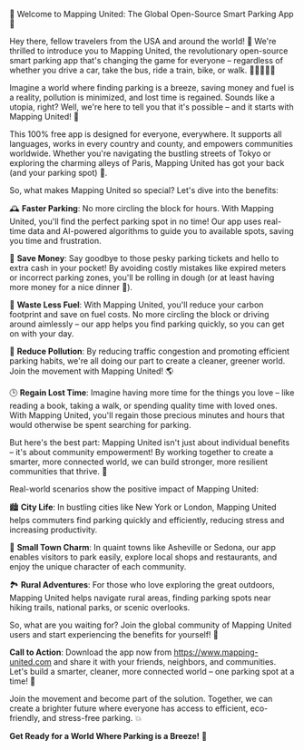 🌟 Welcome to Mapping United: The Global Open-Source Smart Parking App 🌟

Hey there, fellow travelers from the USA and around the world! 👋 We're thrilled to introduce you to Mapping United, the revolutionary open-source smart parking app that's changing the game for everyone – regardless of whether you drive a car, take the bus, ride a train, bike, or walk. 🚗🚌🚂🚴‍♂️

Imagine a world where finding parking is a breeze, saving money and fuel is a reality, pollution is minimized, and lost time is regained. Sounds like a utopia, right? Well, we're here to tell you that it's possible – and it starts with Mapping United! 🌈

This 100% free app is designed for everyone, everywhere. It supports all languages, works in every country and county, and empowers communities worldwide. Whether you're navigating the bustling streets of Tokyo or exploring the charming alleys of Paris, Mapping United has got your back (and your parking spot) 📍.

So, what makes Mapping United so special? Let's dive into the benefits:

🕰️ **Faster Parking**: No more circling the block for hours. With Mapping United, you'll find the perfect parking spot in no time! Our app uses real-time data and AI-powered algorithms to guide you to available spots, saving you time and frustration.

💸 **Save Money**: Say goodbye to those pesky parking tickets and hello to extra cash in your pocket! By avoiding costly mistakes like expired meters or incorrect parking zones, you'll be rolling in dough (or at least having more money for a nice dinner 🍴).

🚗 **Waste Less Fuel**: With Mapping United, you'll reduce your carbon footprint and save on fuel costs. No more circling the block or driving around aimlessly – our app helps you find parking quickly, so you can get on with your day.

💪 **Reduce Pollution**: By reducing traffic congestion and promoting efficient parking habits, we're all doing our part to create a cleaner, greener world. Join the movement with Mapping United! 🌎

🕒 **Regain Lost Time**: Imagine having more time for the things you love – like reading a book, taking a walk, or spending quality time with loved ones. With Mapping United, you'll regain those precious minutes and hours that would otherwise be spent searching for parking.

But here's the best part: Mapping United isn't just about individual benefits – it's about community empowerment! By working together to create a smarter, more connected world, we can build stronger, more resilient communities that thrive. 🌟

Real-world scenarios show the positive impact of Mapping United:

🏙️ **City Life**: In bustling cities like New York or London, Mapping United helps commuters find parking quickly and efficiently, reducing stress and increasing productivity.

🌳 **Small Town Charm**: In quaint towns like Asheville or Sedona, our app enables visitors to park easily, explore local shops and restaurants, and enjoy the unique character of each community.

🏞️ **Rural Adventures**: For those who love exploring the great outdoors, Mapping United helps navigate rural areas, finding parking spots near hiking trails, national parks, or scenic overlooks.

So, what are you waiting for? Join the global community of Mapping United users and start experiencing the benefits for yourself! 🌈

**Call to Action**: Download the app now from https://www.mapping-united.com and share it with your friends, neighbors, and communities. Let's build a smarter, cleaner, more connected world – one parking spot at a time! 🚀

Join the movement and become part of the solution. Together, we can create a brighter future where everyone has access to efficient, eco-friendly, and stress-free parking. 💥

**Get Ready for a World Where Parking is a Breeze!** 🌈